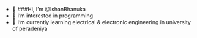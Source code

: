 - 👋 ###Hi, I’m @IshanBhanuka
- 👀 I’m interested in programming
- 🌱 I’m currently learning electrical & electronic engineering in university of peradeniya

<!---
IshanBhanuka/IshanBhanuka is a ✨ special ✨ repository because its `README.md` (this file) appears on your GitHub profile.
You can click the Preview link to take a look at your changes.
--->
